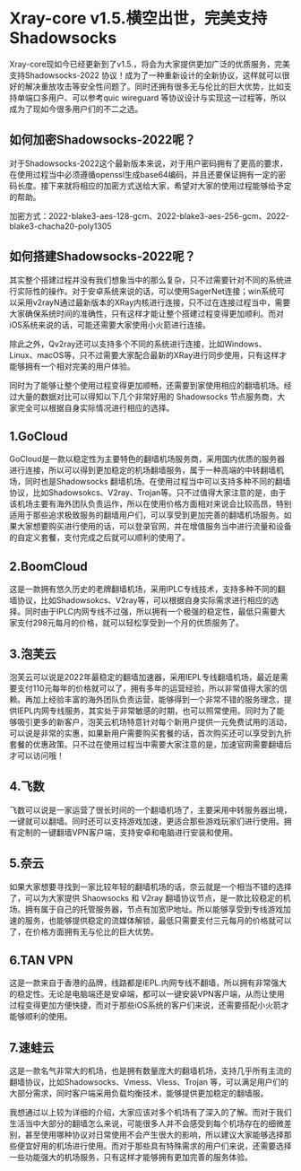 
# Xray-core v1.5.横空出世，完美支持Shadowsocks
Xray-core现如今已经更新到了v1.5.，将会为大家提供更加广泛的优质服务，完美支持Shadowsocks-2022 协议！成为了一种重新设计的全新协议，这样就可以很好的解决重放攻击等安全性问题了。同时还拥有很多无与伦比的巨大优势，比如支持单端口多用户、可以参考quic wireguard 等协议设计与实现这一过程等，所以成为了现如今很多用户们的不二之选。

## 如何加密Shadowsocks-2022呢？

对于Shadowsocks-2022这个最新版本来说，对于用户密码拥有了更高的要求，在使用过程当中必须遵循openssl生成base64编码，并且还要保证拥有一定的密码长度。接下来就将相应的加密方式送给大家，希望对大家的使用过程能够给予定的帮助。

加密方式：2022-blake3-aes-128-gcm、2022-blake3-aes-256-gcm、2022-blake3-chacha20-poly1305

## 如何搭建Shadowsocks-2022呢？

其实整个搭建过程并没有我们想象当中的那么复杂，只不过需要针对不同的系统进行实际性的操作。对于安卓系统来说的话，可以使用SagerNet连接；win系统可以采用v2rayN通过最新版本的XRay内核进行连接，只不过在连接过程当中，需要大家确保系统时间的准确性，只有这样才能让整个搭建过程变得更加顺利。而对iOS系统来说的话，可能还需要大家使用小火箭进行连接。

除此之外，Qv2ray还可以支持多个不同的系统进行连接，比如Windows、Linux、macOS等，只不过需要大家配合最新的XRay进行同步使用，只有这样才能够拥有一个相对完美的用户体验。

同时为了能够让整个使用过程变得更加顺畅，还需要到家使用相应的翻墙机场。经过大量的数据对比可以得知以下几个非常好用的 Shadowsocks 节点服务商，大家完全可以根据自身实际情况进行相应的选择。

## 1.GoCloud

GoCloud是一款以稳定性为主要特色的翻墙机场服务商，采用国内优质的服务器进行连接，所以可以得到更加稳定的机场翻墙服务，属于一种高端的中转翻墙机场，同时也是Shadowsocks 翻墙机场。在使用过程当中可以支持多种不同的翻墙协议，比如Shadowsokcs、V2ray、Trojan等。只不过值得大家注意的是，由于该机场主要有海外团队负责运作，所以在使用价格方面相对来说会比较高昂，特别适用于那些追求极致服务的翻墙用户们，可以享受到更加完善的翻墙机场服务。如果大家想要购买进行使用的话，可以登录官网，并在增值服务当中进行流量和设备的自定义套餐，支付完成之后就可以顺利的使用了。

## 2.BoomCloud

这是一款拥有悠久历史的老牌翻墙机场，采用IPLC专线技术，支持多种不同的翻墙协议，比如Shadowsokcs、V2ray等，可以根据自身实际需求进行相应的选择。同时由于IPLC内网专线不过强，所以拥有一个极强的稳定性，最低只需要大家支付298元每月的价格，就可以轻松享受到一个月的优质服务了。

## 3.泡芙云

泡芙云可以说是2022年最稳定的翻墙加速器，采用IEPL专线翻墙机场，最近是需要支付110元每年的价格就可以了，拥有多年的运营经验，所以非常值得大家的信赖。再加上经验丰富的海外团队负责运营，能够得到一个非常不错的服务理念，提供IEPL内网专线服务，其实处于非常敏感的时期，也可以照常使用。同时为了能够吸引更多的新客户，泡芙云机场特意针对每个新用户提供一元免费试用的活动，可以说是非常的实惠，如果新用户需要购买套餐的话，首次购买还可以享受到九折套餐的优惠政策。只不过在使用过程当中需要大家注意的是，加速官网需要翻墙后才可以访问哦！

## 4.飞数

飞数可以说是一家运营了很长时间的一个翻墙机场了，主要采用中转服务器出境，一键就可以翻墙。同时还可以支持游戏加速，更适合那些游戏玩家们进行使用。拥有定制的一键翻墙VPN客户端，支持安卓和电脑进行安装和使用。

## 5.奈云

如果大家想要寻找到一家比较年轻的翻墙机场的话，奈云就是一个相当不错的选择了，可以为大家提供 Shaowsocks 和 V2ray 翻墙协议节点，是一款比较稳定的机场。拥有属于自己的托管服务器，节点有加宽IP地址。所以能够享受到专线游戏加速的服务，也能够提供稳定的流媒体解锁，最低只需要支付三元每月的价格就可以了，在价格方面拥有无与伦比的巨大优势。

## 6.TAN VPN

这是一款来自于香港的品牌，线路都是IEPL.内网专线不翻墙，所以拥有非常强大的稳定性。无论是电脑端还是安卓端，都可以一键安装VPN客户端，从而让使用过程变得更加方便快捷，而对于那些iOS系统的客户们来说，还需要搭配小火箭才能够顺利的使用。

## 7.速蛙云

这是一款名气非常大的机场，也是拥有数量庞大的翻墙机场，支持几乎所有主流的翻墙协议，比如Shadowsocks、Vmess、Vless、Trojan 等，可以满足用户们的大部分需求，同时客户端采用负载均衡技术，能够提供更加稳定的翻墙服。

我想通过以上较为详细的介绍，大家应该对多个机场有了深入的了解。而对于我们生活当中大部分的翻墙怎么来说，可能很多人并不会感受到每个机场存在的细微差别，甚至使用哪种协议对日常使用不会产生很大的影响，所以建议大家能够选择那些便宜好用的机场进行使用。而对于那些具有特殊需求的用户们来说，还需要选择一些功能强大的机场服务，只有这样才能够拥有更加完善的服务体验。

